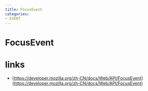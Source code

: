 ```yaml
---
title: FocusEvent
categories: 
- EVENT
---
```


# FocusEvent

# links

- [https://developer.mozilla.org/zh-CN/docs/Web/API/FocusEvent](https://developer.mozilla.org/zh-CN/docs/Web/API/FocusEvent)